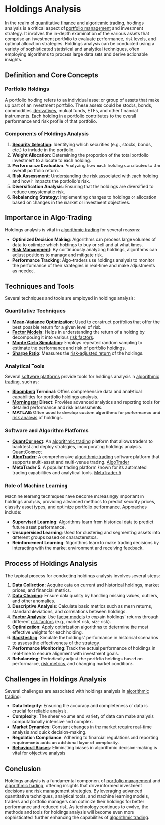 # Holdings Analysis

In the realm of [quantitative finance](../q/quantitative_finance.md) and [algorithmic trading](../a/algorithmic_trading.md), holdings analysis is a critical aspect of [portfolio management](../p/portfolio_management.md) and investment strategy. It involves the in-depth examination of the various assets that comprise an investment portfolio to evaluate performance, risk levels, and optimal allocation strategies. Holdings analysis can be conducted using a variety of sophisticated statistical and analytical techniques, often employing algorithms to process large data sets and derive actionable insights.

## Definition and Core Concepts

### Portfolio Holdings
A portfolio holding refers to an individual asset or group of assets that make up part of an investment portfolio. These assets could be stocks, bonds, commodities, [derivatives](../d/derivatives.md), mutual funds, ETFs, and other financial instruments. Each holding in a portfolio contributes to the overall performance and risk profile of that portfolio.

### Components of Holdings Analysis

1. **[Security Selection](../s/security_selection.md)**: Identifying which securities (e.g., stocks, bonds, etc.) to include in the portfolio.
2. **Weight Allocation**: Determining the proportion of the total portfolio investment to allocate to each holding.
3. **Performance Evaluation**: Analyzing how each holding contributes to the overall portfolio return.
4. **Risk Assessment**: Understanding the risk associated with each holding and how it impacts the portfolio's risk.
5. **Diversification Analysis**: Ensuring that the holdings are diversified to reduce unsystematic risk.
6. **Rebalancing Strategy**: Implementing changes to holdings or allocation based on changes in the market or investment objectives.

## Importance in Algo-Trading

Holdings analysis is vital in [algorithmic trading](../a/algorithmic_trading.md) for several reasons:

- **Optimized Decision Making**: Algorithms can process large volumes of data to optimize which holdings to buy or sell and at what times.
- **[Risk Management](../r/risk_management.md)**: By continuously analyzing holdings, algorithms can adjust positions to manage and mitigate risk.
- **Performance Tracking**: Algo-traders use holdings analysis to monitor the performance of their strategies in real-time and make adjustments as needed.

## Techniques and Tools

Several techniques and tools are employed in holdings analysis:

### Quantitative Techniques

- **[Mean-Variance Optimization](../m/mean-variance_optimization.md)**: Used to construct portfolios that offer the best possible return for a given level of risk.
- **[Factor Models](../f/factor_models.md)**: Helps in understanding the return of a holding by decomposing it into various [risk factors](../r/risk_factors_in_trading.md).
- **[Monte Carlo Simulation](../m/monte_carlo_simulation.md)**: Employs repeated random sampling to estimate the performance and risk of portfolio holdings.
- **[Sharpe Ratio](../s/sharpe_ratio.md)**: Measures the [risk-adjusted return](../r/risk-adjusted_return.md) of the holdings.

### Analytical Tools

Several [software platforms](../s/software_platforms_for_trading.md) provide tools for holdings analysis in [algorithmic trading](../a/algorithmic_trading.md), such as:

- **[Bloomberg](../b/bloomberg.md) Terminal**: Offers comprehensive data and analytical capabilities for portfolio holdings analysis.
- **[Morningstar](../m/morningstar.md) Direct**: Provides advanced analytics and reporting tools for detailed performance and risk assessments.
- **MATLAB**: Often used to develop custom algorithms for performance and [risk analysis](../r/risk_analysis.md) of holdings.

### Software and Algorithm Platforms

- **[QuantConnect](../q/quantconnect.md)**: An [algorithmic trading](../a/algorithmic_trading.md) platform that allows traders to backtest and deploy strategies, incorporating holdings analysis.
   [QuantConnect](https://www.quantconnect.com/)
- **[AlgoTrader](../a/algotrader.md)**: A comprehensive [algorithmic trading](../a/algorithmic_trading.md) software platform that supports multi-asset and multi-venue trading.
   [AlgoTrader](https://www.algotrader.com/)
- **MetaTrader 5**: A popular trading platform known for its automated trading capabilities and analytical tools.
   [MetaTrader 5](https://www.metatrader5.com/)

### Role of Machine Learning

Machine learning techniques have become increasingly important in holdings analysis, providing advanced methods to predict security prices, classify asset types, and optimize [portfolio performance](../p/portfolio_performance.md). Approaches include:

- **Supervised Learning**: Algorithms learn from historical data to predict future asset performance.
- **Unsupervised Learning**: Used for clustering and segmenting assets into different groups based on characteristics.
- **Reinforcement Learning**: Algorithms learn to make trading decisions by interacting with the market environment and receiving feedback.

## Process of Holdings Analysis

The typical process for conducting holdings analysis involves several steps:

1. **Data Collection**: Acquire data on current and historical holdings, market prices, and financial metrics.
2. **[Data Cleaning](../d/data_cleaning.md)**: Ensure data quality by handling missing values, outliers, and other anomalies.
3. **Descriptive Analysis**: Calculate basic metrics such as mean returns, standard deviations, and correlations between holdings.
4. **[Factor Analysis](../f/factor_analysis.md)**: Use [factor models](../f/factor_models.md) to explain holdings' returns through different [risk factors](../r/risk_factors_in_trading.md) (e.g., market risk, size risk).
5. **Optimization**: Apply optimization algorithms to determine the most effective weights for each holding.
6. **[Backtesting](../b/backtesting.md)**: Simulate the holdings' performance in historical scenarios to assess the effectiveness of the strategy.
7. **Performance Monitoring**: Track the actual performance of holdings in real-time to ensure alignment with investment goals.
8. **Rebalancing**: Periodically adjust the portfolio holdings based on performance, [risk metrics](../r/risk_metrics.md), and changing market conditions.

## Challenges in Holdings Analysis

Several challenges are associated with holdings analysis in [algorithmic trading](../a/algorithmic_trading.md):

- **Data Integrity**: Ensuring the accuracy and completeness of data is crucial for reliable analysis.
- **Complexity**: The sheer volume and variety of data can make analysis computationally intensive and complex.
- **Market Dynamics**: Constant changes in the market require real-time analysis and quick decision-making.
- **Regulation Compliance**: Adhering to financial regulations and reporting requirements adds an additional layer of complexity.
- **[Behavioral Biases](../b/behavioral_biases_in_trading.md)**: Eliminating biases in algorithmic decision-making is vital for objective analysis.

## Conclusion

Holdings analysis is a fundamental component of [portfolio management](../p/portfolio_management.md) and [algorithmic trading](../a/algorithmic_trading.md), offering insights that drive informed investment decisions and [risk management](../r/risk_management.md) strategies. By leveraging advanced quantitative techniques, analytical tools, and machine learning models, traders and portfolio managers can optimize their holdings for better performance and reduced risk. As technology continues to evolve, the methods and tools for holdings analysis will become even more sophisticated, further enhancing the capabilities of [algorithmic trading](../a/algorithmic_trading.md).